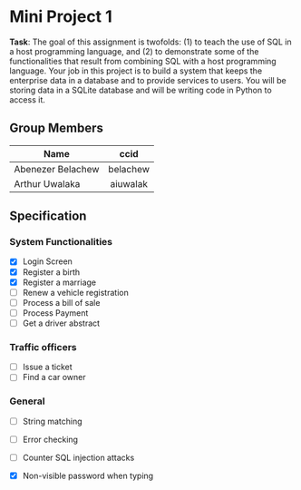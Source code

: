 # Mini Project 1
**Task**: The goal of this assignment is twofolds: (1) to teach the use of SQL in a host programming language, and (2) to demonstrate some of the functionalities that result from combining SQL with a host programming language. Your job in this project is to build a system that keeps the enterprise data in a database and to provide services to users. You will be storing data in a SQLite database and will be writing code in Python to access it. 

## Group Members
| Name              | ccid          |
| ------------------|:-------------:|
| Abenezer Belachew | belachew      |
| Arthur Uwalaka    | aiuwalak      |

## Specification

### System Functionalities
- [x] Login Screen
- [x] Register a birth
- [x] Register a marriage
- [ ] Renew a vehicle registration
- [ ] Process a bill of sale
- [ ] Process Payment
- [ ] Get a driver abstract

### Traffic officers
- [ ] Issue a ticket
- [ ] Find a car owner

### General
- [ ] String matching
- [ ] Error checking
- [ ] Counter SQL injection attacks
- [x] Non-visible password when typing



